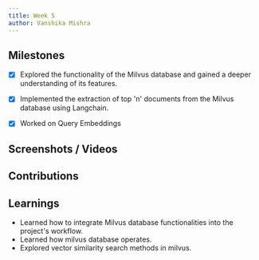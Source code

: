 ```yaml
---
title: Week 5
author: Vanshika Mishra
---
```


## Milestones
- [x] Explored the functionality of the Milvus database and gained a deeper understanding of its features.
- [x] Implemented the extraction of top 'n' documents from the Milvus database using Langchain.
- [x] Worked on Query Embeddings  


## Screenshots / Videos 

## Contributions

## Learnings
- Learned how to integrate Milvus database functionalities into the project's workflow.
- Learned how milvus database operates.
- Explored vector similarity search methods in milvus.
